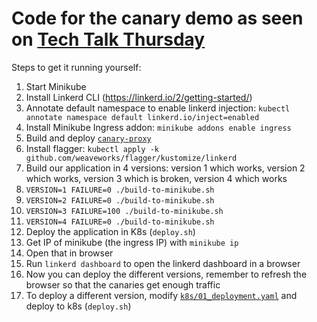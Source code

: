 # Code for the canary demo as seen on [Tech Talk Thursday](https://www.youtube.com/user/QAwareGmbH/playlists)

Steps to get it running yourself:

1. Start Minikube
1. Install Linkerd CLI (https://linkerd.io/2/getting-started/)
1. Annotate default namespace to enable linkerd injection: `kubectl annotate namespace default linkerd.io/inject=enabled`
1. Install Minikube Ingress addon: `minikube addons enable ingress`
1. Build and deploy [`canary-proxy`](canary-proxy)
1. Install flagger: `kubectl apply -k github.com/weaveworks/flagger/kustomize/linkerd`
1. Build our application in 4 versions: version 1 which works, version 2 which works, version 3 which is broken, version 4 which works
  1. `VERSION=1 FAILURE=0 ./build-to-minikube.sh`
  1. `VERSION=2 FAILURE=0 ./build-to-minikube.sh`
  1. `VERSION=3 FAILURE=100 ./build-to-minikube.sh`
  1. `VERSION=4 FAILURE=0 ./build-to-minikube.sh`
1. Deploy the application in K8s (`deploy.sh`)
1. Get IP of minikube (the ingress IP) with `minikube ip`
  1. Open that in browser
1. Run `linkerd dashboard` to open the linkerd dashboard in a browser
1. Now you can deploy the different versions, remember to refresh the browser so that the canaries get enough traffic
  1. To deploy a different version, modify [`k8s/01_deployment.yaml`](k8s/01_deployment.yaml) and deploy to k8s (`deploy.sh`)
